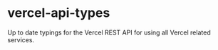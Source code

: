 # vercel-api-types
Up to date typings for the Vercel REST API for using all Vercel related services.

